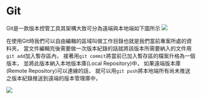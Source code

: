 # Git
Git是一款版本控管工具其架構大致可分為遠端與本地端如下圖所示
[![](https://mermaid.ink/svg/pako:eNptkL1OwzAUhV_FunPzApHC1DFTGTGDsW8aS3FsObaqqqpUJEbYEWRgYSp_GxNvQ6j6FtwkKkUIT_Y557s6viuQViGkMPfClSyf8ZrRaeLFKHg0NuAoenT2jMP-8mG3fZ3Ro9HB-iWH89HHWv2hKytFNWoLRWj3_vj50e7uX_bXV4SxJOEw14EJpTgkyQkLaBzlvu623fNtd7P5md0bh7S0xugwAH2lvAfap659-6fTEMiyEXSxKTlk2YAd_YNdYJBHP__1KZiAQW-EVrSpVW9wCCUa5JDSVWEhYkWNeL2mqIjBni5rCWnwEScQnRIBp1rQUgykhagaXH8DW66H8g)](https://mermaid.live/edit#pako:eNptkL1OwzAUhV_FunPzApHC1DFTGTGDsW8aS3FsObaqqqpUJEbYEWRgYSp_GxNvQ6j6FtwkKkUIT_Y557s6viuQViGkMPfClSyf8ZrRaeLFKHg0NuAoenT2jMP-8mG3fZ3Ro9HB-iWH89HHWv2hKytFNWoLRWj3_vj50e7uX_bXV4SxJOEw14EJpTgkyQkLaBzlvu623fNtd7P5md0bh7S0xugwAH2lvAfap659-6fTEMiyEXSxKTlk2YAd_YNdYJBHP__1KZiAQW-EVrSpVW9wCCUa5JDSVWEhYkWNeL2mqIjBni5rCWnwEScQnRIBp1rQUgykhagaXH8DW66H8g)

在使用Git時我們可以自由編輯的區域叫做工作目錄也就是我們當前專案所處的資料夾，
當文件編輯完後需要做一次版本紀錄的話就將該版本所需要納入的文件用`git add`加入暫存區內，
接著用`git commit`將當前已加入暫存區的檔案升格為一個版本，
並將此版本納入本地版本庫(Local Repository)中，
如果遠端版本庫(Remote Repository)可以連線的話，
就可以用`git push`將本地端所有尚未推送之版本紀錄推送到遠端的版本管理庫中，


[![](https://mermaid.ink/img/pako:eNp1kb9OxDAMxl8lygRSWZBu6XATI9OxdjGJ20Y0f0gdVafTSQyMsCNgZUKwMvE2FMRbkF5aENyRIbL8_fzZlldcWIk85y2eBzQCjxRUHnRhWHwOPCmhHBhinWTQsv7l4e31_uPu-fPqcpsh1G6g3m8f-6eb_vpiG_Ho7LEV0AxcChYx1SqyfrkbX6C2hAM_Rn8LPIpIVqd7h7NZxqZvP4mdPJjPh8HyShEDKVN6yEThe5yNKqzWiibTURmp1HuDudDWP9A4VMTYb7cSSdTbZp1MvWoUZzbQv4BGX-HONiPgQtMkHU3cimc8lmhQMp5zNQgFpxo1FjyPocQSQkMFL8w6ohDIniyN4Dn5gBkPTgJN1-d5CU2L6y8EZL-V?type=png)](https://mermaid.live/edit#pako:eNp1kb9OxDAMxl8lygRSWZBu6XATI9OxdjGJ20Y0f0gdVafTSQyMsCNgZUKwMvE2FMRbkF5aENyRIbL8_fzZlldcWIk85y2eBzQCjxRUHnRhWHwOPCmhHBhinWTQsv7l4e31_uPu-fPqcpsh1G6g3m8f-6eb_vpiG_Ho7LEV0AxcChYx1SqyfrkbX6C2hAM_Rn8LPIpIVqd7h7NZxqZvP4mdPJjPh8HyShEDKVN6yEThe5yNKqzWiibTURmp1HuDudDWP9A4VMTYb7cSSdTbZp1MvWoUZzbQv4BGX-HONiPgQtMkHU3cimc8lmhQMp5zNQgFpxo1FjyPocQSQkMFL8w6ohDIniyN4Dn5gBkPTgJN1-d5CU2L6y8EZL-V)

